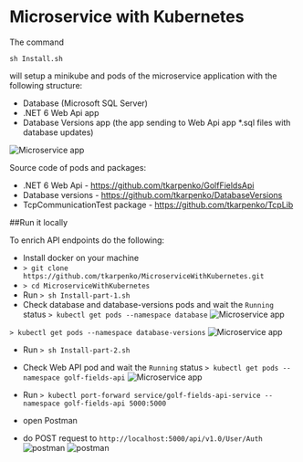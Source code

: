 # Microservice with Kubernetes

The command

```sh Install.sh```

will setup a minikube and pods of the microservice application with the following structure:

* Database (Microsoft SQL Server)
* .NET 6 Web Api app
* Database Versions app (the app sending to Web Api app *.sql files with database updates)

![Microservice app](https://github.com/tkarpenko/MicroserviceWithKubernetes/blob/main/docs/Microservice.jpg)


Source code of pods and packages:
* .NET 6 Web Api - https://github.com/tkarpenko/GolfFieldsApi
* Database versions - https://github.com/tkarpenko/DatabaseVersions
* TcpCommunicationTest package - https://github.com/tkarpenko/TcpLib


##Run it locally

To enrich API endpoints do the following:
* Install docker on your machine
* ```> git clone https://github.com/tkarpenko/MicroserviceWithKubernetes.git```
* ```> cd MicroserviceWithKubernetes```
* Run 
```> sh Install-part-1.sh```
* Check database and database-versions pods and wait the `Running` status
```> kubectl get pods --namespace database```
![Microservice app](https://github.com/tkarpenko/MicroserviceWithKubernetes/blob/main/docs/db-pod.jpg)

```> kubectl get pods --namespace database-versions```
![Microservice app](https://github.com/tkarpenko/MicroserviceWithKubernetes/blob/main/docs/db-v-pod.jpg)

* Run 
```> sh Install-part-2.sh```
* Check Web API pod and wait the `Running` status
```> kubectl get pods --namespace golf-fields-api```
![Microservice app](https://github.com/tkarpenko/MicroserviceWithKubernetes/blob/main/docs/api-pod.jpg)

* Run
```> kubectl port-forward service/golf-fields-api-service --namespace golf-fields-api 5000:5000```
* open Postman
* do POST request to `http://localhost:5000/api/v1.0/User/Auth`
![postman](https://github.com/tkarpenko/MicroserviceWithKubernetes/blob/main/docs/postman1.jpg)
![postman](https://github.com/tkarpenko/MicroserviceWithKubernetes/blob/main/docs/postman1.jpg)
